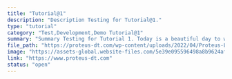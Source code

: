 ```yaml
---
title: "Tutorial@1"
description: "Description Testing for Tutorial@1."
type: "tutorial"
category: "Test,Development,Demo Tutorial@1"
summary: "Summary Testing for Tutorial 1. Today is a beautiful day to work. Current location: Razer SEA HQ @One North. It is in the South of Singapore"
file_path: "https://proteus-dt.com/wp-content/uploads/2022/04/Proteus-Logo-w.png"
image: "https://assets-global.website-files.com/5e39e095596498a8b9624af1/5ffca6e3e0d8ad9231cc2af6_Portfolio-course---final.png"
link: "https://www.proteus-dt.com"
status: "open"
---
```

